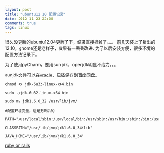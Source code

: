 ```yaml
---
layout: post
title: "ubuntu12.10 配置记录"
date: 2012-11-23 22:38
comments: true
tags: Linux
---
```

很久没更新的ubuntu12.04更新了下，结果直接挂掉了。。。
前几天装上了新出的12.10，gnome还是老样子，效果有一丢丢改进.
为了以后安装方便，很多环境的配置方法记录下。

为了使用pyCharm，要用sun jdk，openjdk明显不给力。。。

sunjdk文件可以在[oracle](http://www.oracle.com/technetwork/java/javase/downloads/jdk7u9-downloads-1859576.html)，已经保存到百度网盘。

	chmod +x jdk-6u32-linux-x64.bin

	sudo ./jdk-6u32-linux-x64.bin

	sudo mv jdk1.6.0_32 /usr/lib/jvm/

	#配置环境变量，这是更改后的

	PATH="/usr/local/sbin:/usr/local/bin:/usr/sbin:/usr/bin:/sbin:/bin:/usr/games:/usr/local/games:/usr/local/jvm/jdk1.6.0_34/bin" 
	     
	CLASSPATH="/usr/lib/jvm/jdk1.6.0_34/lib"
	 
	JAVA_HOME="/usr/lib/jvm/jdk1.6.0_34"


<!--more-->
[ruby on rails](http://ruby-china.org/wiki/install_ruby_guide)

